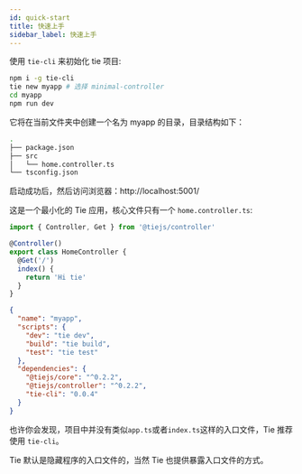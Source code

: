 ```yaml
---
id: quick-start
title: 快速上手
sidebar_label: 快速上手
---
```


使用 `tie-cli` 来初始化 tie 项目:

```bash
npm i -g tie-cli
tie new myapp # 选择 minimal-controller
cd myapp
npm run dev
```

它将在当前文件夹中创建一个名为 myapp 的目录，目录结构如下：

```bash
.
├── package.json
├── src
│   └── home.controller.ts
└── tsconfig.json
```

启动成功后，然后访问浏览器：http://localhost:5001/

这是一个最小化的 Tie 应用，核心文件只有一个 `home.controller.ts`:

<!--DOCUSAURUS_CODE_TABS-->
<!--home.controller.ts-->

```js
import { Controller, Get } from '@tiejs/controller'

@Controller()
export class HomeController {
  @Get('/')
  index() {
    return 'Hi tie'
  }
}
```

<!--package.json-->

```json
{
  "name": "myapp",
  "scripts": {
    "dev": "tie dev",
    "build": "tie build",
    "test": "tie test"
  },
  "dependencies": {
    "@tiejs/core": "^0.2.2",
    "@tiejs/controller": "^0.2.2",
    "tie-cli": "0.0.4"
  }
}
```

<!--END_DOCUSAURUS_CODE_TABS-->

也许你会发现，项目中并没有类似`app.ts`或者`index.ts`这样的入口文件，Tie 推荐使用 `tie-cli`。

Tie 默认是隐藏程序的入口文件的，当然 Tie 也提供暴露入口文件的方式。
